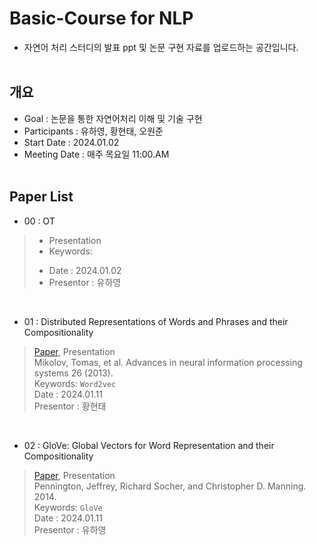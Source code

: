 # Basic-Course for NLP
- 자연어 처리 스터디의 발표 ppt 및 논문 구현 자료를 업로드하는 공간입니다.
</br></br>

## 개요
* Goal : 논문을 통한 자연어처리 이해 및 기술 구현
* Participants : 유하영, 황현태, 오원준
* Start Date : 2024.01.02
* Meeting Date : 매주 목요일 11:00.AM
</br></br>

## Paper List

* 00 : OT 
>   * Presentation </br>
>   * Keywords: </br>
>   - Date : 2024.01.02 </br>
>   - Presentor : 유하영
</br>

* 01 : Distributed Representations of Words and Phrases and their Compositionality
> [Paper](https://arxiv.org/pdf/1310.4546.pdf), Presentation</br>
> Mikolov, Tomas, et al. Advances in neural information processing systems 26 (2013).</br> 
> Keywords: `Word2vec`</br> 
> Date : 2024.01.11</br> 
> Presentor : 황현태</br> 
</br>

* 02 : GloVe: Global Vectors for Word Representation
and their Compositionality
> [Paper](https://nlp.stanford.edu/pubs/glove.pdf), Presentation</br> 
> Pennington, Jeffrey, Richard Socher, and Christopher D. Manning. 2014.</br> 
> Keywords: `GloVe`</br> 
> Date : 2024.01.11</br> 
> Presentor : 유하영</br> 
</br>


